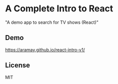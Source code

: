 # A Complete Intro to React

"A demo app to search for TV shows (React)"

## Demo

https://aramay.github.io/react-intro-v1/

## License

MIT


